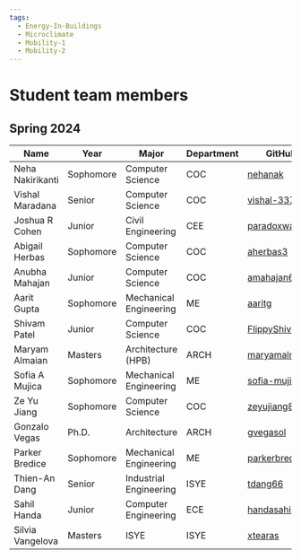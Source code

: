 ```yaml
---
tags:
  - Energy-In-Buildings
  - Microclimate
  - Mobility-1
  - Mobility-2
---
```


# Student team members

## Spring 2024

| Name | Year | Major | Department | GitHub | Topic Area |
|------|------|-------|------------|--------|------------|
| Neha Nakirikanti | Sophomore | Computer Science | COC | [nehanak](https://github.com/nehanak) | Mobility-1 |
| Vishal Maradana | Senior | Computer Science | COC | [vishal-337](https://github.com/vishal-337) | Mobility-1 |
| Joshua R Cohen | Junior | Civil Engineering | CEE | [paradoxwalk](https://github.com/paradoxwalk) | Mobility-1 |
| Abigail Herbas | Sophomore | Computer Science | COC | [aherbas3](https://github.com/aherbas3) | Energy In Buildings |
| Anubha Mahajan | Junior | Computer Science | COC | [amahajan68](https://github.com/amahajan68) | Energy In Buildings |
| Aarit Gupta | Sophomore | Mechanical Engineering | ME | [aaritg](https://github.com/aaritg) | Energy In Buildings |
| Shivam Patel | Junior | Computer Science | COC | [FlippyShivam](https://github.com/FlippyShivam) | Energy In Buildings |
| Maryam Almaian | Masters | Architecture (HPB) | ARCH | [maryamalmaian](https://github.com/maryamalmaian) | Microclimate |
| Sofia A Mujica | Sophomore | Mechanical Engineering | ME | [sofia-mujica](https://github.com/sofia-mujica) | Microclimate |
| Ze Yu Jiang | Sophomore | Computer Science | COC | [zeyujiang8800](https://github.com/zeyujiang8800) | Microclimate |
| Gonzalo Vegas | Ph.D. | Architecture | ARCH | [gvegasol](https://github.com/gvegasol) | Mobility-2 |
| Parker Bredice | Sophomore | Mechanical Engineering | ME | [parkerbredice](https://github.com/parkerbredice) | Mobility-2 |
| Thien-An Dang | Senior | Industrial Engineering | ISYE | [tdang66](https://github.com/tdang66) | Mobility-2 |
| Sahil Handa | Junior | Computer Engineering | ECE | [handasahil](https://github.com/handasahil) | Mobility-2 |
| Silvia Vangelova | Masters | ISYE | ISYE | [xtearas](https://github.com/xtearas) | Advisor |

